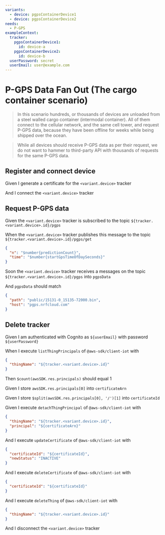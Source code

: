 ```yaml
---
variants:
  - device: pgpsContainerDevice1
  - device: pgpsContainerDevice2
needs:
  - P-GPS
exampleContext:
  tracker:
    pgpsContainerDevice1:
      id: device-a
    pgpsContainerDevice2:
      id: device-b
  userPassword: secret
  userEmail: user@example.com
---
```


# P-GPS Data Fan Out (The cargo container scenario)

> In this scenario hundreds, or thousands of devices are unloaded from a steel
> walled cargo container (intermodal container). All of them connect to the
> cellular network, and the same cell tower, and request P-GPS data, because
> they have been offline for weeks while being shipped over the ocean.

> While all devices should receive P-GPS data as per their request, we do not
> want to hammer to third-party API with thousands of requests for the same
> P-GPS data.

## Register and connect device

Given I generate a certificate for the `<variant.device>` tracker

And I connect the `<variant.device>` tracker

## Request P-GPS data

Given the `<variant.device>` tracker is subscribed to the topic
`${tracker.<variant.device>.id}/pgps`

When the `<variant.device>` tracker publishes this message to the topic
`${tracker.<variant.device>.id}/pgps/get`

```json
{
  "n": "$number{predictionCount}",
  "time": "$number{startGpsTimeOfDaySeconds}"
}
```

Soon the `<variant.device>` tracker receives a messages on the topic
`${tracker.<variant.device>.id}/pgps` into `pgpsData`

And `pgpsData` should match

```json
{
  "path": "public/15131-0_15135-72000.bin",
  "host": "pgps.nrfcloud.com"
}
```

## Delete tracker

Given I am authenticated with Cognito as `${userEmail}` with password
`${userPassword}`

When I execute `listThingPrincipals` of `@aws-sdk/client-iot` with

```json
{
  "thingName": "${tracker.<variant.device>.id}"
}
```

Then `$count(awsSDK.res.principals)` should equal 1

Given I store `awsSDK.res.principals[0]` into `certificateArn`

Given I store `$split(awsSDK.res.principals[0], '/')[1]` into `certificateId`

Given I execute `detachThingPrincipal` of `@aws-sdk/client-iot` with

```json
{
  "thingName": "${tracker.<variant.device>.id}",
  "principal": "${certificateArn}"
}
```

And I execute `updateCertificate` of `@aws-sdk/client-iot` with

```json
{
  "certificateId": "${certificateId}",
  "newStatus": "INACTIVE"
}
```

And I execute `deleteCertificate` of `@aws-sdk/client-iot` with

```json
{
  "certificateId": "${certificateId}"
}
```

And I execute `deleteThing` of `@aws-sdk/client-iot` with

```json
{
  "thingName": "${tracker.<variant.device>.id}"
}
```

And I disconnect the `<variant.device>` tracker

